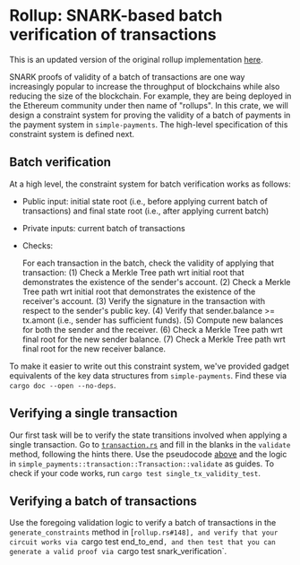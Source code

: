 # Rollup: SNARK-based batch verification of transactions

This is an updated version of the original rollup implementation [here](https://github.com/arkworks-rs/r1cs-tutorial/tree/solutions/rollup). 

SNARK proofs of validity of a batch of transactions are one way increasingly popular to increase the throughput of blockchains while also reducing the size of the blockchain. For example, they are being deployed in the Ethereum community under then name of "rollups". In this crate, we will design a constraint system for proving the validity of a batch of payments in the payment system in `simple-payments`. The high-level specification of this constraint system is defined next.

## Batch verification

At a high level, the constraint system for batch verification works as follows:

* Public input: initial state root (i.e., before applying current batch of transactions) and final state root (i.e., after applying current batch)
* Private inputs: current batch of transactions
* Checks:

  For each transaction in the batch, check the validity of applying that transaction:
  (1) Check a Merkle Tree path wrt initial root that demonstrates the existence of the sender's account.
  (2) Check a Merkle Tree path wrt initial root that demonstrates the existence of the receiver's account.
  (3) Verify the signature in the transaction with respect to the sender's public key.
  (4) Verify that sender.balance >= tx.amont (i.e., sender has sufficient funds).
  (5) Compute new balances for both the sender and the receiver.
  (6) Check a Merkle Tree path wrt final root for the new sender balance.
  (7) Check a Merkle Tree path wrt final root for the new receiver balance.

To make it easier to write out this constraint system, we've provided gadget equivalents of the key data structures from `simple-payments`. Find these via `cargo doc --open --no-deps`.

## Verifying a single transaction

Our first task will be to verify the state transitions involved when applying a single transaction. Go to [`transaction.rs`](./src/transaction.rs) and fill in the blanks in the `validate` method, following the hints there. Use the pseudocode [above](#batch-verification) and the logic in `simple_payments::transaction::Transaction::validate` as guides. To check if your code works, run `cargo test single_tx_validity_test`.


## Verifying a batch of transactions

Use the foregoing validation logic to verify a batch of transactions in the `generate_constraints` method in [`rollup.rs#148], and verify that your circuit works via `cargo test end_to_end`, and then test that you can generate a valid proof via `cargo test snark_verification`.